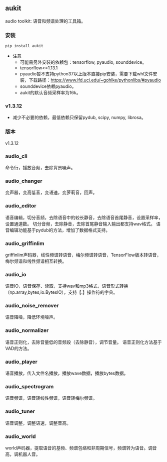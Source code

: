 
## aukit
audio toolkit: 语音和频谱处理的工具箱。

### 安装

```
pip install aukit
```

- 注意
    * 可能需另外安装的依赖包：tensorflow, pyaudio, sounddevice。
    * tensorflow<=1.13.1
    * pyaudio暂不支持python37以上版本直接pip安装，需要下载whl文件安装，下载路径：https://www.lfd.uci.edu/~gohlke/pythonlibs/#pyaudio
    * sounddevice依赖pyaudio。
    * aukit的默认音频采样率为16k。

### v1.3.12
- 减少不必要的依赖，最低依赖只保留pydub,  scipy, numpy, librosa。

### 版本
v1.3.12

### audio_cli
命令行，播放音频，去除背景噪声。

### audio_changer
变声器，变高低音，变语速，变萝莉音，回声。

### audio_editor
语音编辑，切分音频，去除语音中的较长静音，去除语音首尾静音，设置采样率，设置通道数。
切分音频，去除静音，去除首尾静音输入输出都支持wav格式。
语音编辑功能基于pydub的方法，增加了数据格式支持。

### audio_griffinlim
griffinlim声码器，线性频谱转语音，梅尔频谱转语音，TensorFlow版本转语音，梅尔频谱和线性频谱相互转换。

### audio_io
语音IO，语音保存、读取，支持wav和mp3格式，语音形式转换（np.array,bytes,io.BytesIO），支持【.】操作符的字典。

### audio_noise_remover
语音降噪，降低环境噪声。

### audio_normalizer
语音正则化，去除音量低的音频段（去除静音），调节音量。
语音正则化方法基于VAD的方法。

### audio_player
语音播放，传入文件名播放，播放wave数据，播放bytes数据。

### audio_spectrogram
语音频谱，语音转线性频谱，语音转梅尔频谱。

### audio_tuner
语音调整，调整语速，调整音高。

### audio_world
world声码器，提取语音的基频、频谱包络和非周期信号，频谱转为语音。调音高，调机器人音。

